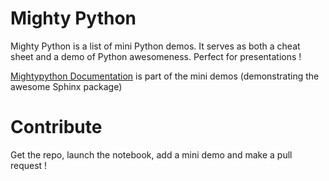# Mighty Python
Mighty Python is a list of mini Python demos.
It serves as both a cheat sheet and a demo of Python awesomeness. 
Perfect for presentations !

[Mightypython Documentation](https://lucasberbesson.github.io/mightypython/) is part of the mini demos (demonstrating the awesome Sphinx package)

# Contribute 

Get the repo, launch the notebook, add a mini demo and make a pull request !
